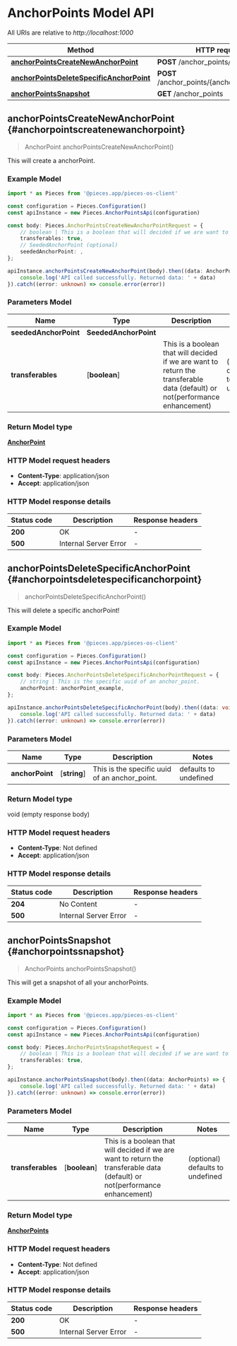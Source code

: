 # AnchorPoints Model API

All URIs are relative to *http://localhost:1000*

Method | HTTP request
------------- | -------------
[**anchorPointsCreateNewAnchorPoint**](AnchorPointsApi#anchorpointscreatenewanchorpoint) | **POST** /anchor_points/create
[**anchorPointsDeleteSpecificAnchorPoint**](AnchorPointsApi#anchorpointsdeletespecificanchorpoint) | **POST** /anchor_points/\{anchor_point\}/delete
[**anchorPointsSnapshot**](AnchorPointsApi#anchorpointssnapshot) | **GET** /anchor_points


## **anchorPointsCreateNewAnchorPoint** {#anchorpointscreatenewanchorpoint}
> AnchorPoint anchorPointsCreateNewAnchorPoint()

This will create a anchorPoint.

### Example Model

```typescript
import * as Pieces from '@pieces.app/pieces-os-client'

const configuration = Pieces.Configuration()
const apiInstance = new Pieces.AnchorPointsApi(configuration)

const body: Pieces.AnchorPointsCreateNewAnchorPointRequest = {
    // boolean | This is a boolean that will decided if we are want to return the transferable data (default) or not(performance enhancement) (optional)
    transferables: true,
    // SeededAnchorPoint (optional)
    seededAnchorPoint: ,
};

apiInstance.anchorPointsCreateNewAnchorPoint(body).then((data: AnchorPoint) => {
    console.log('API called successfully. Returned data: ' + data)
}).catch((error: unknown) => console.error(error))
```

### Parameters Model

Name | Type | Description  | Notes
------------- | ------------- | ------------- | -------------
 **seededAnchorPoint** | **SeededAnchorPoint**|  |
 **transferables** | [**boolean**] | This is a boolean that will decided if we are want to return the transferable data (default) or not(performance enhancement) | (optional) defaults to undefined


### Return Model type

[**AnchorPoint**](../models/AnchorPoint)

### HTTP Model request headers

- **Content-Type**: application/json
- **Accept**: application/json


### HTTP Model response details
| Status code | Description | Response headers
|-------------|-------------|------------------
**200** | OK |  -  |
**500** | Internal Server Error |  -  |

## **anchorPointsDeleteSpecificAnchorPoint** {#anchorpointsdeletespecificanchorpoint}
> anchorPointsDeleteSpecificAnchorPoint()

This will delete a specific anchorPoint!

### Example Model

```typescript
import * as Pieces from '@pieces.app/pieces-os-client'

const configuration = Pieces.Configuration()
const apiInstance = new Pieces.AnchorPointsApi(configuration)

const body: Pieces.AnchorPointsDeleteSpecificAnchorPointRequest = {
    // string | This is the specific uuid of an anchor_point.
    anchorPoint: anchorPoint_example,
};

apiInstance.anchorPointsDeleteSpecificAnchorPoint(body).then((data: void (empty response body)) => {
    console.log('API called successfully. Returned data: ' + data)
}).catch((error: unknown) => console.error(error))
```

### Parameters Model

Name | Type | Description  | Notes
------------- | ------------- | ------------- | -------------
 **anchorPoint** | [**string**] | This is the specific uuid of an anchor_point. | defaults to undefined


### Return Model type

void (empty response body)

### HTTP Model request headers

- **Content-Type**: Not defined
- **Accept**: application/json


### HTTP Model response details
| Status code | Description | Response headers
|-------------|-------------|------------------
**204** | No Content |  -  |
**500** | Internal Server Error |  -  |

## **anchorPointsSnapshot** {#anchorpointssnapshot}
> AnchorPoints anchorPointsSnapshot()

This will get a snapshot of all your anchorPoints.

### Example Model

```typescript
import * as Pieces from '@pieces.app/pieces-os-client'

const configuration = Pieces.Configuration()
const apiInstance = new Pieces.AnchorPointsApi(configuration)

const body: Pieces.AnchorPointsSnapshotRequest = {
    // boolean | This is a boolean that will decided if we are want to return the transferable data (default) or not(performance enhancement) (optional)
    transferables: true,
};

apiInstance.anchorPointsSnapshot(body).then((data: AnchorPoints) => {
    console.log('API called successfully. Returned data: ' + data)
}).catch((error: unknown) => console.error(error))
```

### Parameters Model

Name | Type | Description  | Notes
------------- | ------------- | ------------- | -------------
 **transferables** | [**boolean**] | This is a boolean that will decided if we are want to return the transferable data (default) or not(performance enhancement) | (optional) defaults to undefined


### Return Model type

[**AnchorPoints**](../models/AnchorPoints)

### HTTP Model request headers

- **Content-Type**: Not defined
- **Accept**: application/json


### HTTP Model response details
| Status code | Description | Response headers
|-------------|-------------|------------------
**200** | OK |  -  |
**500** | Internal Server Error |  -  |


